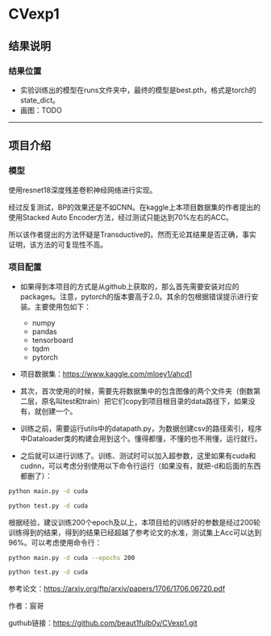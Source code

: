 # CVexp1



## 结果说明

### 结果位置

-   实验训练出的模型在runs文件夹中，最终的模型是best.pth，格式是torch的state_dict。
-   画图：TODO

--------------------------------------------------------------------------------------------------------------------------------------------------------------------

## 项目介绍

### 模型

使用resnet18深度残差卷积神经网络进行实现。

经过反复测试，BP的效果还是不如CNN。在kaggle上本项目数据集的作者提出的使用Stacked Auto Encoder方法，经过测试只能达到70%左右的ACC。

所以该作者提出的方法怀疑是Transductive的。然而无论其结果是否正确，事实证明，该方法的可复现性不高。

### 项目配置

-   如果得到本项目的方式是从github上获取的，那么首先需要安装对应的packages。注意，pytorch的版本要高于2.0。其余的包根据错误提示进行安装。主要使用包如下：
    -   numpy
    -   pandas
    -   tensorboard
    -   tqdm
    -   pytorch

-   项目数据集：https://www.kaggle.com/mloey1/ahcd1

-   其次，首次使用的时候，需要先将数据集中的包含图像的两个文件夹（倒数第二层，原名叫test和train）把它们copy到项目根目录的data路径下，如果没有，就创建一个。

-   训练之前，需要运行utils中的datapath.py，为数据创建csv的路径索引，程序中Dataloader类的构建会用到这个。懂得都懂，不懂的也不用懂，运行就行。

-   之后就可以进行训练了。训练、测试时可以加入超参数，这里如果有cuda和cudnn，可以考虑分别使用以下命令行运行（如果没有，就把-d和后面的东西都删了）：

```bash
python main.py -d cuda

python test.py -d cuda
```

根据经验，建议训练200个epoch及以上，本项目给的训练好的参数是经过200轮训练得到的结果，得到的结果已经超越了参考论文的水准，测试集上Acc可以达到96%。可以考虑使用命令行：

```bash
python main.py -d cuda --epochs 200

python test.py -d cuda
```

参考论文：https://arxiv.org/ftp/arxiv/papers/1706/1706.06720.pdf

作者：宸哥

guthub链接：https://github.com/beaut1fulb0y/CVexp1.git
